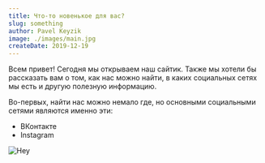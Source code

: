 ```yaml
---
title: Что-то новенькое для вас?
slug: something
author: Pavel Keyzik
image: ./images/main.jpg
createDate: 2019-12-19
---
```


Всем привет! Сегодня мы открываем наш сайтик. Также мы хотели бы рассказать вам о том, как нас можно найти, в каких социальных сетях мы есть и другую полезную информацию.

Во-первых, найти нас можно немало где, но основными социальными сетями являются именно эти:
- ВКонтакте
- Instagram

![Hey](./images/main.jpg)
